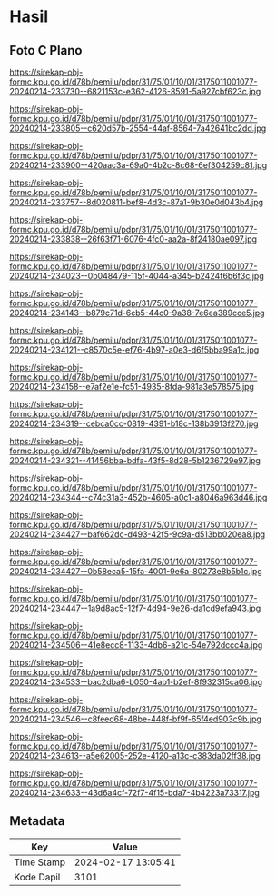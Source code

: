 # Hasil

## Foto C Plano

https://sirekap-obj-formc.kpu.go.id/d78b/pemilu/pdpr/31/75/01/10/01/3175011001077-20240214-233730--6821153c-e362-4126-8591-5a927cbf623c.jpg

https://sirekap-obj-formc.kpu.go.id/d78b/pemilu/pdpr/31/75/01/10/01/3175011001077-20240214-233805--c620d57b-2554-44af-8564-7a42641bc2dd.jpg

https://sirekap-obj-formc.kpu.go.id/d78b/pemilu/pdpr/31/75/01/10/01/3175011001077-20240214-233900--420aac3a-69a0-4b2c-8c68-6ef304259c81.jpg

https://sirekap-obj-formc.kpu.go.id/d78b/pemilu/pdpr/31/75/01/10/01/3175011001077-20240214-233757--8d020811-bef8-4d3c-87a1-9b30e0d043b4.jpg

https://sirekap-obj-formc.kpu.go.id/d78b/pemilu/pdpr/31/75/01/10/01/3175011001077-20240214-233838--26f63f71-6076-4fc0-aa2a-8f24180ae097.jpg

https://sirekap-obj-formc.kpu.go.id/d78b/pemilu/pdpr/31/75/01/10/01/3175011001077-20240214-234023--0b048479-115f-4044-a345-b2424f6b6f3c.jpg

https://sirekap-obj-formc.kpu.go.id/d78b/pemilu/pdpr/31/75/01/10/01/3175011001077-20240214-234143--b879c71d-6cb5-44c0-9a38-7e6ea389cce5.jpg

https://sirekap-obj-formc.kpu.go.id/d78b/pemilu/pdpr/31/75/01/10/01/3175011001077-20240214-234121--c8570c5e-ef76-4b97-a0e3-d6f5bba99a1c.jpg

https://sirekap-obj-formc.kpu.go.id/d78b/pemilu/pdpr/31/75/01/10/01/3175011001077-20240214-234158--e7af2e1e-fc51-4935-8fda-981a3e578575.jpg

https://sirekap-obj-formc.kpu.go.id/d78b/pemilu/pdpr/31/75/01/10/01/3175011001077-20240214-234319--cebca0cc-0819-4391-b18c-138b3913f270.jpg

https://sirekap-obj-formc.kpu.go.id/d78b/pemilu/pdpr/31/75/01/10/01/3175011001077-20240214-234321--41456bba-bdfa-43f5-8d28-5b1236729e97.jpg

https://sirekap-obj-formc.kpu.go.id/d78b/pemilu/pdpr/31/75/01/10/01/3175011001077-20240214-234344--c74c31a3-452b-4605-a0c1-a8046a963d46.jpg

https://sirekap-obj-formc.kpu.go.id/d78b/pemilu/pdpr/31/75/01/10/01/3175011001077-20240214-234427--baf662dc-d493-42f5-9c9a-d513bb020ea8.jpg

https://sirekap-obj-formc.kpu.go.id/d78b/pemilu/pdpr/31/75/01/10/01/3175011001077-20240214-234427--0b58eca5-15fa-4001-9e6a-80273e8b5b1c.jpg

https://sirekap-obj-formc.kpu.go.id/d78b/pemilu/pdpr/31/75/01/10/01/3175011001077-20240214-234447--1a9d8ac5-12f7-4d94-9e26-da1cd9efa943.jpg

https://sirekap-obj-formc.kpu.go.id/d78b/pemilu/pdpr/31/75/01/10/01/3175011001077-20240214-234506--41e8ecc8-1133-4db6-a21c-54e792dccc4a.jpg

https://sirekap-obj-formc.kpu.go.id/d78b/pemilu/pdpr/31/75/01/10/01/3175011001077-20240214-234533--bac2dba6-b050-4ab1-b2ef-8f932315ca06.jpg

https://sirekap-obj-formc.kpu.go.id/d78b/pemilu/pdpr/31/75/01/10/01/3175011001077-20240214-234546--c8feed68-48be-448f-bf9f-65f4ed903c9b.jpg

https://sirekap-obj-formc.kpu.go.id/d78b/pemilu/pdpr/31/75/01/10/01/3175011001077-20240214-234613--a5e62005-252e-4120-a13c-c383da02ff38.jpg

https://sirekap-obj-formc.kpu.go.id/d78b/pemilu/pdpr/31/75/01/10/01/3175011001077-20240214-234633--43d6a4cf-72f7-4f15-bda7-4b4223a73317.jpg


## Metadata

| Key        | Value               |
| ---------- | ------------------- |
| Time Stamp | 2024-02-17 13:05:41 |
| Kode Dapil | 3101                |



